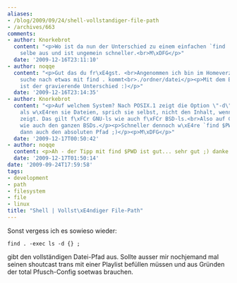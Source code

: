 ```yaml
---
aliases:
- /blog/2009/09/24/shell-vollstandiger-file-path
- /archives/663
comments:
- author: Knorkebrot
  content: "<p>Wo ist da nun der Unterschied zu einem einfachen `find .`? Gibt das
    selbe aus und ist ungemein schneller.<br>M\xDFG</p>"
  date: '2009-12-16T23:11:10'
- author: noqqe
  content: "<p>Gut das du fr\xE4gst. <br>Angenommen ich bin im Homeverzeichnis und
    suche nach etwas mit find . kommt<br>./ordner/datei</p><p>Mit dem Befehl allerdings:<br>/home/user/ordner/datei</p><p>Das
    ist der gravierende Unterschied :)</p>"
  date: '2009-12-16T23:14:35'
- author: Knorkebrot
  content: "<p>Auf welchem System? Nach POSIX.1 zeigt die Option \"-d\" Verzeichnisse
    als w\xE4ren sie Dateien, sprich sie selbst, nicht den Inhalt, wenn man auf sie
    zeigt. Das gilt f\xFCr GNU-ls wie auch f\xFCr BSD-ls.<br>Also auf GNU/Linux, MacOSX,
    wie auch den ganzen BSDs.</p><p>Schneller dennoch w\xE4re `find $PWD`, das gibt
    dann auch den absoluten Pfad ;)</p><p>M\xDFG</p>"
  date: '2009-12-17T00:50:42'
- author: noqqe
  content: <p>Ah - der Tipp mit find $PWD ist gut... sehr gut ;) danke!</p>
  date: '2009-12-17T01:50:14'
date: '2009-09-24T17:59:58'
tags:
- development
- path
- filesystem
- file
- linux
title: "Shell | Vollst\xE4ndiger File-Path"
---
```


Sonst vergess ich es sowieso wieder:

```
find . -exec ls -d {} ;
```

gibt den vollständigen Datei-Pfad aus.  Sollte ausser mir nochjemand mal
seinen shoutcast trans mit einer Playlist befüllen müssen und aus Gründen
der total Pfusch-Config soetwas brauchen.
